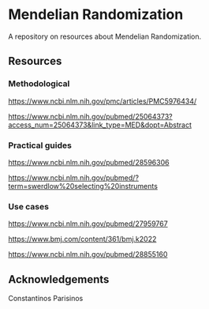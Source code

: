 # Mendelian Randomization

<div align="justify">

A repository on resources about Mendelian Randomization.

## Resources

### Methodological

https://www.ncbi.nlm.nih.gov/pmc/articles/PMC5976434/

https://www.ncbi.nlm.nih.gov/pubmed/25064373?access_num=25064373&link_type=MED&dopt=Abstract

### Practical guides

https://www.ncbi.nlm.nih.gov/pubmed/28596306

https://www.ncbi.nlm.nih.gov/pubmed/?term=swerdlow%20selecting%20instruments

### Use cases

https://www.ncbi.nlm.nih.gov/pubmed/27959767

https://www.bmj.com/content/361/bmj.k2022

https://www.ncbi.nlm.nih.gov/pubmed/28855160


## Acknowledgements

Constantinos Parisinos



</div>
